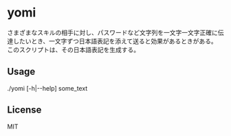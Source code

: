 # yomi
さまざまなスキルの相手に対し、パスワードなど文字列を一文字一文字正確に伝達したいとき、一文字ずつ日本語表記を添えて送ると効果があるときがある。
このスクリプトは、その日本語表記を生成する。
## Usage
./yomi [-h|--help] some_text
## License
MIT